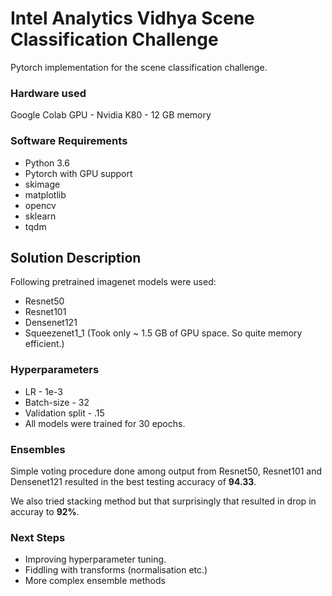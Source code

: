 # Intel Analytics Vidhya Scene Classification Challenge
Pytorch implementation for the scene classification challenge.

### Hardware used
Google Colab GPU - Nvidia K80 - 12 GB memory

### Software Requirements
* Python 3.6
* Pytorch with GPU support
* skimage
* matplotlib
* opencv
* sklearn
* tqdm

## Solution Description
Following pretrained imagenet models were used:
* Resnet50
* Resnet101
* Densenet121
* Squeezenet1_1 (Took only ~ 1.5 GB of GPU space. So quite memory efficient.)

### Hyperparameters
* LR - 1e-3
* Batch-size - 32
* Validation split - .15
* All models were trained for 30 epochs.
 
### Ensembles
Simple voting procedure done among output from Resnet50, Resnet101 and Densenet121 resulted in the best testing accuracy of **94.33**.
 
We also tried stacking method but that surprisingly that resulted in drop in accuray to **92%**.  
 
### Next Steps
* Improving hyperparameter tuning.
* Fiddling with transforms (normalisation etc.)
* More complex ensemble methods
